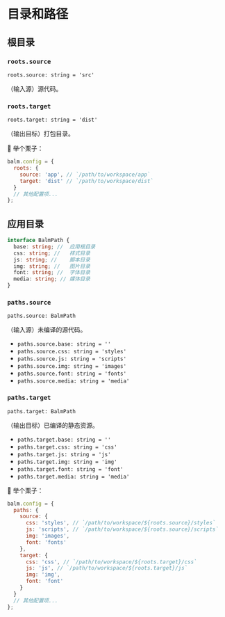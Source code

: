# 目录和路径

## 根目录

### `roots.source`

`roots.source: string = 'src'`

（输入源）源代码。

### `roots.target`

`roots.target: string = 'dist'`

（输出目标）打包目录。

:chestnut: 举个栗子：

```js
balm.config = {
  roots: {
    source: 'app', // `/path/to/workspace/app`
    target: 'dist' // `/path/to/workspace/dist`
  }
  // 其他配置项...
};
```

## 应用目录

```ts
interface BalmPath {
  base: string; //  应用根目录
  css: string; //   样式目录
  js: string; //    脚本目录
  img: string; //   图片目录
  font: string; //  字体目录
  media: string; // 媒体目录
}
```

### `paths.source`

`paths.source: BalmPath`

（输入源）未编译的源代码。

- `paths.source.base: string = ''`
- `paths.source.css: string = 'styles'`
- `paths.source.js: string = 'scripts'`
- `paths.source.img: string = 'images'`
- `paths.source.font: string = 'fonts'`
- `paths.source.media: string = 'media'`

### `paths.target`

`paths.target: BalmPath`

（输出目标）已编译的静态资源。

- `paths.target.base: string = ''`
- `paths.target.css: string = 'css'`
- `paths.target.js: string = 'js'`
- `paths.target.img: string = 'img'`
- `paths.target.font: string = 'font'`
- `paths.target.media: string = 'media'`

:chestnut: 举个栗子：

```js
balm.config = {
  paths: {
    source: {
      css: 'styles', // `/path/to/workspace/${roots.source}/styles`
      js: 'scripts', // `/path/to/workspace/${roots.source}/scripts`
      img: 'images',
      font: 'fonts'
    },
    target: {
      css: 'css', // `/path/to/workspace/${roots.target}/css`
      js: 'js', // `/path/to/workspace/${roots.target}/js`
      img: 'img',
      font: 'font'
    }
  }
  // 其他配置项...
};
```
